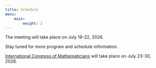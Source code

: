 ```yaml
---
title: Schedule
menu:
    main:
        weight: 2
---
```


The meeting will take place on July 19-22, 2026.

Stay tuned for more program and schedule information.

[International Congress of Mathematicians](https://www.icm2026.org/) will take place on July 23-30, 2026.
